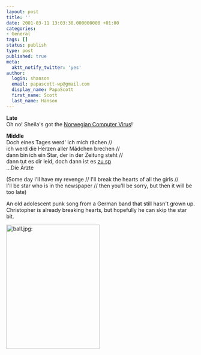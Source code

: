 ```yaml
---
layout: post
title: ''
date: 2001-03-11 13:03:30.000000000 +01:00
categories:
- General
tags: []
status: publish
type: post
published: true
meta:
  aktt_notify_twitter: 'yes'
author:
  login: shanson
  email: papascott-wp@gmail.com
  display_name: PapaScott
  first_name: Scott
  last_name: Hanson
---
```

<p><b>Late</b><br />
Oh no! Sheila's got the <a href="http://sheila.inessential.com/2001/03/10">Norwegian Computer Virus</a>!</p>
<p><b>Middle</b><br />
Doch eines Tages werd' ich mich rächen //<br />
ich werd die Herzen aller Mädchen brechen //<br />
dann bin ich ein Star, der in der Zeitung steht //<br />
dann tut es dir leid, doch dann ist es <a href="http://mode.exit.mytoday.de/jb-3/loadz/lirixall/a/arzte_z.htm">zu sp</a><br />
...Die Ärzte</p>
<p>(Some day I'll have my revenge // I'll break the hearts of all the girls //<br />
I'll be star who is in the newspaper // then you'll be sorry, but then it will be too late)</p>
<p>An old adolescent punk song from a German band that still hasn't grown up. Christopher is already breaking hearts, but hopefully he can skip the star bit.</p>
<p><img src="https://www.papascott.de/wordpress/wp-content/uploads/2001/03/ball.jpg" height="332" width="249" border="0" alt="ball.jpg: " /></p>
